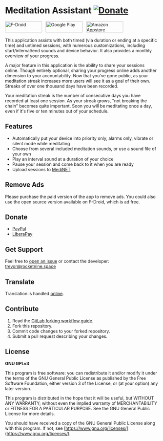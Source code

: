 # Meditation Assistant [![Donate](https://img.shields.io/liberapay/receives/rocketnine.space.svg?logo=liberapay)](https://liberapay.com/rocketnine.space)

<a href="https://f-droid.org/packages/sh.ftp.rocketninelabs.meditationassistant.opensource/"><img width="121" height="36" alt="F-Droid" border="0" src="https://rocketnine.space/static/badge_fdroid_36.png"></a>
 &nbsp; <a href="https://play.google.com/store/apps/details?id=sh.ftp.rocketninelabs.meditationassistant"><img width="121" height="36" alt="Google Play" border="0" src="https://rocketnine.space/static/badge_google_36.png"></a>
 &nbsp; <a href="https://www.amazon.com/Rocket-Nine-Laboratories-Meditation-Assistant/dp/B00BQVZ9DU"><img width="121" height="36" alt="Amazon Appstore" border="0" src="https://rocketnine.space/static/badge_amazon_36.png"></a>

This application assists with both timed (via duration or ending at a specific time) and
untimed sessions, with numerous customizations, including start/interval/end sounds and
device behavior. It also provides a monthly overview of your progress.

A major feature in this application is the ability to share your sessions online. Though
entirely optional, sharing your progress online adds another dimension to your
accountability. Now that you've gone public, as your meditation streak increases more users
will see it as a goal of their own. Streaks of over one thousand days have been recorded.

Your meditation streak is the number of consecutive days you have recorded at least one
session. As your streak grows, "not breaking the chain" becomes quite important. Soon you
will be meditating once a day, even if it's five or ten minutes out of your schedule.


Features
------------
- Automatically put your device into priority only, alarms only, vibrate or silent mode while meditating
- Choose from several included meditation sounds, or use a sound file of your own
- Play an interval sound at a duration of your choice
- Pause your session and come back to it when you are ready
- Upload sessions to [MediNET](https://gitlab.com/tslocum/medinet)

Remove Ads
------------
Please purchase the paid version of the app to remove ads.  You could also use the open
source version available on F-Droid, which is ad free.


Donate
------------
- [PayPal](https://www.paypal.com/cgi-bin/webscr?cmd=_s-xclick&hosted_button_id=TEP9HT98XK7QA)
- [LiberaPay](https://liberapay.com/rocketnine.space)


Get Support
------------
Feel free to [open an issue](https://gitlab.com/tslocum/meditationassistant/issues) or
contact the developer: trevor@rocketnine.space


Translate
------------
Translation is handled [online](https://medinet.rocketnine.space/translate/).


Contribute
------------
 1. Read the [GitLab forking workflow guide](https://docs.gitlab.com/ee/workflow/forking_workflow.html).
 2. Fork this repository.
 3. Commit code changes to your forked repository.
 4. Submit a pull request describing your changes.


License
------------
**GNU GPLv3**

This program is free software: you can redistribute it and/or modify
it under the terms of the GNU General Public License as published by
the Free Software Foundation, either version 3 of the License, or
(at your option) any later version.

This program is distributed in the hope that it will be useful,
but WITHOUT ANY WARRANTY; without even the implied warranty of
MERCHANTABILITY or FITNESS FOR A PARTICULAR PURPOSE.  See the
GNU General Public License for more details.

You should have received a copy of the GNU General Public License
along with this program.  If not, see [https://www.gnu.org/licenses/](https://www.gnu.org/licenses/).
